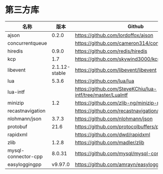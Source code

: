# 第三方库

|  名称   | 版本  | Github |
|  ----  | ----  |----|
| ajson | 0.2.0 | https://github.com/lordoffox/ajson |
| concurrentqueue | | https://github.com/cameron314/concurrentqueue |
| hiredis | 0.9.0 | https://github.com/redis/hiredis |
| kcp | 1.7 | https://github.com/skywind3000/kcp |
| libevent | 2.1.12-stable | https://github.com/libevent/libevent |
| lua | 5.3.6 | https://github.com/lua/lua |
| lua-intf |  | https://github.com/SteveKChiu/lua-intf/tree/master/LuaIntf |
| minizip | 1.2 | https://github.com/zlib-ng/minizip-ng/tree/1.2 |
| recastnavigation |               | https://github.com/recastnavigation/recastnavigation |
| nlohmann/json | 3.7.3 | https://github.com/nlohmann/json |
| protobuf | 21.6 | https://github.com/protocolbuffers/protobuf |
| rapidxml |  | https://github.com/dwd/rapidxml |
| zlib | 1.2.8 | https://github.com/madler/zlib |
| mysql-connector-cpp | 8.0.31 | https://github.com/mysql/mysql-connector-cpp |
| easyloggingpp | v9.97.0 | https://github.com/amrayn/easyloggingpp |
